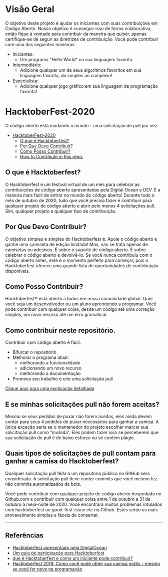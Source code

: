 # Visão Geral
O objetivo deste projeto é ajudar os iniciantes com suas contribuições em Código Aberto. Nosso objetivo é conseguir isso de forma colaborativa, então fique à vontade para contribuir da maneira que quiser, apenas certifique-se de seguir as diretrizes de contribuição. Você pode contribuir com uma das seguintes maneiras:

- Iniciantes:
	- Um programa "Hello World" na sua linguagem favorita.
- Intermediário:
	- Adicione qualquer um de seus algoritmos favoritos em sua linguagem favorita, do simples ao complexo!
- Especialista:
	- Adicione qualquer jogo gráfico em sua linguagem de programação favorita!

# HacktoberFest-2020

O código aberto está mudando o mundo - uma solicitação de pull por vez.


- [HacktoberFest-2020](#hacktoberfest-2020)
  - [O que é Hacktoberfest?](#what-is-hacktoberfest)
  - [Por Que Devo Contribuir?](#-why-should-i-contribute)
  - [Como Posso Contribuir?](#what-can-i-contribute)
  - [How to Contribute in this repo.](#how-to-contribute-in-this-repo)

## O que é Hacktoberfest?

O Hacktoberfest é um festival virtual de um mês para celebrar as contribuições de código aberto apresentadas pela Digital Ocean e DEV. É a maneira mais fácil de entrar no mundo do código aberto!
Durante todo o mês de outubro de 2020, tudo que você precisa fazer é contribuir para qualquer projeto de código aberto e abrir pelo menos 4 solicitações pull. Sim, qualquer projeto e qualquer tipo de contribuição.

## Por Que Devo Contribuir?

O objetivo simples e simples do Hacktoberfest é:
Apoie o código aberto e ganhe uma camiseta de edição limitada!
Mas, não se trata apenas de camisetas ou adesivos. É sobre o suporte de código aberto. É sobre celebrar o código aberto e devolvê-lo. Se você nunca contribuiu com o código aberto antes, este é o momento perfeito para começar, pois o Hacktoberfest oferece uma grande lista de oportunidades de contribuição disponíveis.

## Como Posso Contribuir?

Hacktoberfest® está aberto a todos em nossa comunidade global. Quer você seja um desenvolvedor ou um aluno aprendendo a programar. Você pode contribuir com qualquer coisa, desde um código até uma correção simples, um novo recurso até um erro gramatical.

## Como contribuir neste repositório.

Contribuir com código aberto é fácil.

- Bifurcar o repositório
- Melhorar o programa atual:
  - melhorando a funcionalidade
  - adicionando um novo recurso
  - melhorando a documentação
- Promova seu trabalho e crie uma solicitação pull

[Clique aqui para uma explicação detalhada](/Contribute.md)

## E se minhas solicitações pull não forem aceitas?

Mesmo se seus pedidos de puxar não forem aceitos, eles ainda devem contar para seus 4 pedidos de puxar necessários para ganhar a camisa. A única exceção seria se o mantenedor do projeto escolher marcar sua solicitação pull como “inválida”. Eles podem fazer isso se perceberem que sua solicitação de pull é de baixo esforço ou se contém plágio.

## Quais tipos de solicitações de pull contam para ganhar a camisa do Hacktoberfest?

Qualquer solicitação pull feita a um repositório público no GitHub será considerada. A solicitação pull deve conter commits que você mesmo fez - não commits automatizados de bots.

Você pode contribuir com qualquer projeto de código aberto hospedado no Github.com e contribuir com qualquer coisa entre 1 de outubro a 31 de outubro à meia-noite de 2020. Você encontrará muitos problemas rotulados com hacktoberfest ou good-first-issue etc no Github. Estes serão os mais provavelmente simples e fáceis de consertar.

---
## Referências

- [Hacktoberfest apresentado pela DigitalOcean](https://hacktoberfest.digitalocean.com/)
- [Um guia de participação para Hacktoberfest](https://dev.to/zenika/a-participation-guide-for-hacktoberfest-19c1)
- [que é Hacktoberfest e como um iniciante pode contribuir?](https://medium.com/@bawantharathnayaka/what-is-hacktoberfest-and-how-can-a-beginner-contribute-39cf2081804e)
- [Hacktoberfest 2019: Como você pode obter sua camisa grátis - mesmo se você for novo na programação](https://www.freecodecamp.org/news/hacktoberfest-2018-how-you-can-get-your-free-shirt-even-if-youre-new-to-coding-96080dd0b01b/)
